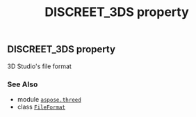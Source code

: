 ﻿---
title: DISCREET_3DS property
second_title: Aspose.3D for Python via .NET API References
description: 
type: docs
weight: 120
url: /aspose.threed/fileformat/discreet_3ds/
is_root: false
---

## DISCREET_3DS property


3D Studio's file format

### See Also
* module [`aspose.threed`](../../)
* class [`FileFormat`](/3d/python-net/aspose.threed/fileformat)
